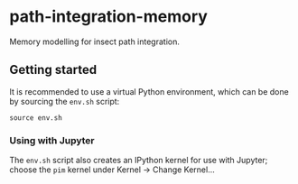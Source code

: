 # path-integration-memory
Memory modelling for insect path integration.

## Getting started
It is recommended to use a virtual Python environment,
which can be done by sourcing the `env.sh` script:

    source env.sh

### Using with Jupyter

The `env.sh` script also creates an IPython kernel for use with Jupyter;
choose the `pim` kernel under Kernel -> Change Kernel...
